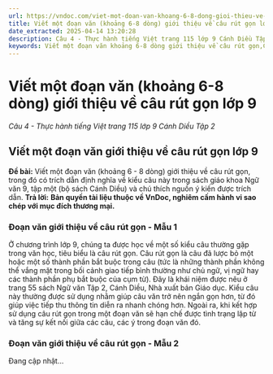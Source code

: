 ```yaml
---
url: https://vndoc.com/viet-mot-doan-van-khoang-6-8-dong-gioi-thieu-ve-cau-rut-gon-lop-9-326489
title: Viết một đoạn văn (khoảng 6-8 dòng) giới thiệu về câu rút gọn lớp 9 - Câu 4 - Thực hành tiếng Việt trang 115 lớp 9 Cánh Diều Tập 2 - VnDoc.com
date_extracted: 2025-04-14 13:20:28
description: Câu 4 - Thực hành tiếng Việt trang 115 lớp 9 Cánh Diều Tập 2 do VnDoc biện soạn, nhằm giúp các em HS có thêm tài liệu tham khảo và có những ý tưởng đa dạng khi thực hành kĩ năng Viết ở lớp 9.
keywords: Viết một đoạn văn khoảng 6-8 dòng giới thiệu về câu rút gọn,Câu 4 Thực hành tiếng Việt trang 115 lớp 9 Cánh Diều Tập 2,đoạn văn giới thiệu về câu rút gọn lớp 9 cánh diều,đoạn văn giới thiệu về câu rút gọn,viết một đoạn văn giới thiệu về câu rút gọn,viết khoảng 6-8 dòng giới thiệu về câu rút gọn,văn mẫu lớp 9
---
```


# Viết một đoạn văn \(khoảng 6-8 dòng\) giới thiệu về câu rút gọn lớp 9
 _Câu 4 - Thực hành tiếng Việt trang 115 lớp 9 Cánh Diều Tập 2_
## **Viết một đoạn văn giới thiệu về câu rút gọn lớp 9**
**Đề bài:** Viết một đoạn văn \(khoảng 6 - 8 dòng\) giới thiệu về câu rút gọn, trong đó có trích dẫn định nghĩa về kiểu câu này trong sách giáo khoa Ngữ văn 9, tập một \(bộ sách Cánh Diều\) và chú thích nguồn ý kiến được trích dẫn.
**Trả lời:**
**Bản quyền tài liệu thuộc về VnDoc, nghiêm cấm hành vi sao chép với mục đích thương mại.**
### Đoạn văn giới thiệu về câu rút gọn - Mẫu 1
Ở chương trình lớp 9, chúng ta được học về một số kiểu câu thường gặp trong văn học, tiêu biểu là câu rút gọn. Câu rút gọn là câu đã lược bỏ một hoặc một số thành phần bắt buộc trong câu \(tức là những thành phần không thể vắng mặt trong bối cảnh giao tiếp bình thường như chủ ngữ, vị ngữ hay các thành phần phụ bắt buộc của cụm từ\). Đây là khái niệm được nêu ở trang 55 sách Ngữ văn Tập 2, Cánh Diều, Nhà xuất bản Giáo dục. Kiểu câu này thường được sử dụng nhằm giúp câu văn trở nên ngắn gọn hơn, từ đó giúp việc tiếp thu thông tin diễn ra nhanh chóng hơn. Ngoài ra, khi kết hợp sử dụng câu rút gọn trong một đoạn văn sẽ hạn chế được tình trạng lặp từ và tăng sự kết nối giữa các câu, các ý trong đoạn văn đó.
### Đoạn văn giới thiệu về câu rút gọn - Mẫu 2
Đang cập nhật…
